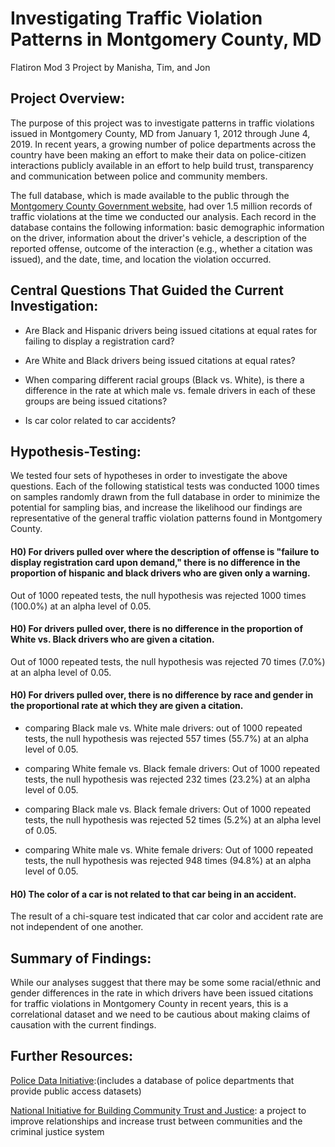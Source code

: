 # Investigating Traffic Violation Patterns in Montgomery County, MD
Flatiron Mod 3 Project by Manisha, Tim, and Jon

## Project Overview:

The purpose of this project was to investigate patterns in traffic violations issued in Montgomery County, MD from January 1, 2012 through June 4, 2019. In recent years, a growing number of police departments across the country have been making an effort to make their data on police-citizen interactions publicly available in an effort to help build trust, transparency and communication between police and community members. 

The full database, which is made available to the public through the [Montgomery County Government website](https://data.montgomerycountymd.gov/Public-Safety/Traffic-Violations/4mse-ku6q/data), had over 1.5 million records of traffic violations at the time we conducted our analysis. Each record in the database contains the following information: basic demographic information on the driver, information about the driver's vehicle, a description of the reported offense, outcome of the interaction (e.g., whether a citation was issued), and the date, time, and location the violation occurred.  

## Central Questions That Guided the Current Investigation:

* Are Black and Hispanic drivers being issued citations at equal rates for failing to display a registration card?

* Are White and Black drivers being issued citations at equal rates?

* When comparing different racial groups (Black vs. White), is there a difference in the rate at which male vs. female drivers in each of these groups are being issued citations? 

* Is car color related to car accidents?


## Hypothesis-Testing:

We tested four sets of hypotheses in order to investigate the above questions.  Each of the following statistical tests was conducted 1000 times on samples randomly drawn from the full database in order to minimize the potential for sampling bias, and increase the likelihood our findings are representative of the general traffic violation patterns found in Montgomery County.

#### H0) For drivers pulled over where the description of offense is "failure to display registration card upon demand," there is no difference in the proportion of hispanic and black drivers who are given only a warning.

Out of 1000 repeated tests, the null hypothesis was rejected 1000 times (100.0%) at an alpha level of 0.05.

#### H0) For drivers pulled over, there is no difference in the proportion of White vs. Black drivers who are given a citation.

Out of 1000 repeated tests, the null hypothesis was rejected 70 times (7.0%) at an alpha level of 0.05.

#### H0) For drivers pulled over, there is no difference by race and gender in the proportional rate at which they are given a citation.

* comparing Black male vs. White male drivers: out of 1000 repeated tests, the null hypothesis was rejected 557 times (55.7%) at an alpha level of 0.05.

* comparing White female vs. Black female drivers: Out of 1000 repeated tests, the null hypothesis was rejected 232 times (23.2%) at an alpha level of 0.05.

* comparing Black male vs. Black female drivers:  Out of 1000 repeated tests, the null hypothesis was rejected 52 times (5.2%) at an alpha level of 0.05.

* comparing White male vs. White female drivers: Out of 1000 repeated tests, the null hypothesis was rejected 948 times (94.8%) at an alpha level of 0.05.
 
#### H0) The color of a car is not related to that car being in an accident.

The result of a chi-square test indicated that car color and accident rate are not independent of one another.

## Summary of Findings:

While our analyses suggest that there may be some some racial/ethnic and gender differences in the rate in which drivers have been issued citations for traffic violations in Montgomery County in recent years, this is a correlational dataset and we need to be cautious about making claims of causation with the current findings. 

## Further Resources:

[Police Data Initiative](https://www.policedatainitiative.org):(includes a database of police departments that provide public access datasets)

[National Initiative for Building Community Trust and Justice](https://www.policedatainitiative.org/datasets/): a project to improve relationships and increase trust between communities and the criminal justice system 



